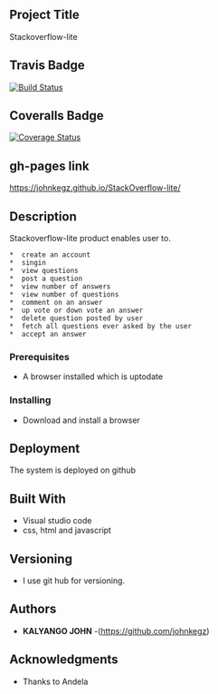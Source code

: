 ## Project Title

Stackoverflow-lite
## Travis Badge
[![Build Status](https://travis-ci.org/johnkegz/StackOverflow-lite.svg?branch=api)](https://travis-ci.org/johnkegz/StackOverflow-lite)
## Coveralls Badge
[![Coverage Status](https://coveralls.io/repos/github/johnkegz/StackOverflow-lite/badge.svg)](https://coveralls.io/github/johnkegz/StackOverflow-lite)

## gh-pages link
https://johnkegz.github.io/StackOverflow-lite/


## Description
Stackoverflow-lite product enables user to.

    *  create an account
    *  singin
    *  view questions
    *  post a question
    *  view number of answers
    *  view number of questions
    *  comment on an answer
    *  up vote or down vote an answer
    *  delete question posted by user
    *  fetch all questions ever asked by the user
    *  accept an answer

### Prerequisites

 *  A browser installed which is uptodate

### Installing

 * Download and install a browser

## Deployment

The system is deployed on github

## Built With

* Visual studio code
* css, html and javascript

## Versioning

 * I use git hub for versioning.

## Authors

* **KALYANGO JOHN** -(https://github.com/johnkegz)

## Acknowledgments

* Thanks to Andela

